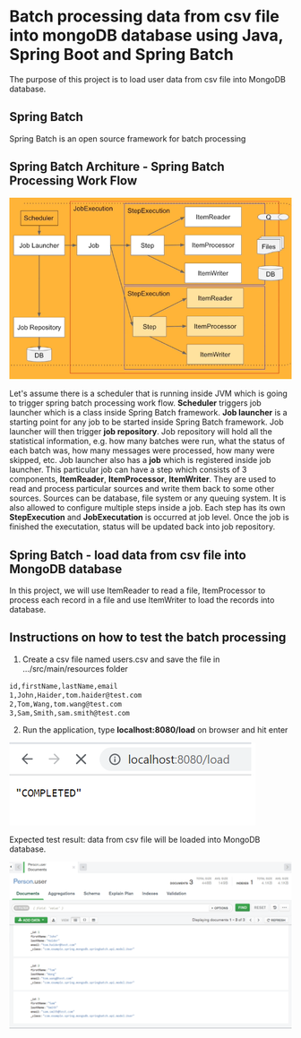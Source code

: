 # Batch processing data from csv file into mongoDB database using Java, Spring Boot and Spring Batch

The purpose of this project is to load user data from csv file into MongoDB database.

## Spring Batch

Spring Batch is an open source framework for batch processing

## Spring Batch Architure - Spring Batch Processing Work Flow

<img src="https://github.com/kmjenniferng/java-spring-boot-mongodb-springbatch/blob/main/screenshot1.png">

Let's assume there is a scheduler that is running inside JVM which is going to trigger spring batch processing work flow. 
**Scheduler** triggers job launcher which is a class inside Spring Batch framework. **Job launcher** is a starting point for any job to be started inside Spring Batch framework.
Job launcher will then trigger **job repository**. Job repository will hold all the statistical information, e.g. how many batches were run, what the status of each batch was, how many messages were processed, how many were skipped, etc.
Job launcher also has a **job** which is registered inside job launcher. This particular job can have a step which consists of 3 components, **ItemReader**, **ItemProcessor**, **ItemWriter**. 
They are used to read and process particular sources and write them back to some other sources. Sources can be database, file system or any queuing system.
It is also allowed to configure multiple steps inside a job. Each step has its own **StepExecution** and **JobExecutation** is occurred at job level. 
Once the job is finished the executation, status will be updated back into job repository.

## Spring Batch - load data from csv file into MongoDB database
In this project, we will use ItemReader to read a file, ItemProcessor to process each record in a file and use ItemWriter to load the records into database.

## Instructions on how to test the batch processing

1. Create a csv file named users.csv and save the file in .../src/main/resources folder
```
id,firstName,lastName,email
1,John,Haider,tom.haider@test.com
2,Tom,Wang,tom.wang@test.com
3,Sam,Smith,sam.smith@test.com
```
2. Run the application, type **localhost:8080/load** on browser and hit enter

<img src="https://github.com/kmjenniferng/java-spring-boot-mongodb-springbatch/blob/main/screenshot3.png">

Expected test result: data from csv file will be loaded into MongoDB database.

<img src="https://github.com/kmjenniferng/java-spring-boot-mongodb-springbatch/blob/main/screenshot2.png">
